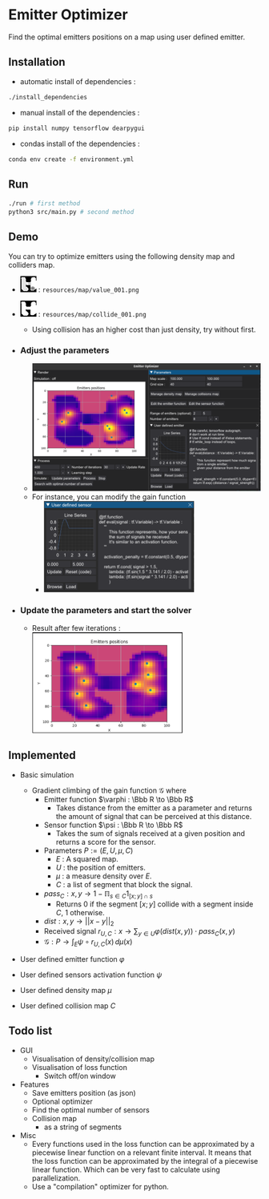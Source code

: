 # Emitter Optimizer
Find the optimal emitters positions on a map using user defined emitter.

## Installation
- automatic install of dependencies :
```sh
./install_dependencies
```
- manual install of the dependencies :
```sh
pip install numpy tensorflow dearpygui
```
- condas install of the dependencies :
```sh
conda env create -f environment.yml
```

## Run
```sh
./run # first method
python3 src/main.py # second method
```

## Demo

You can try to optimize emitters using the following density map and colliders map.
- ![](resources/map/value_001.png) : ``resources/map/value_001.png``
- ![](resources/map/collide_001.png) : ``resources/map/collide_001.png``
    - Using collision has an higher cost than just density, try without first.

- ### Adjust the parameters
    - <img src="resources/demo/interface.png">
    - For instance, you can modify the gain function
        - <img src="resources/demo/user_defined_sensor.png" width=300>
- ### Update the parameters and start the solver
    - Result after few iterations : </br> <img src=resources/demo/render.png width=300>

## Implemented
- Basic simulation
    - Gradient climbing of the gain function $\mathcal G$ where
        - Emitter function $\varphi : \Bbb R \to \Bbb R$ 
            - Takes distance from the emitter as a parameter and returns the amount of signal that can be perceived at this distance.
        - Sensor function $\psi : \Bbb R \to \Bbb R$
            - Takes the sum of signals received at a given position and returns a score for the sensor.  
        - Parameters $P := (E, U, \mu, C)$
            - $E$ : A squared map.
            - $U$ : the position of emitters.
            - $\mu$ : a measure density over $E$.
            - $C$ : a list of segment that block the signal.
        - $pass_C : x, y \to 1 - \mathbb \Pi_{s \in C} 1_{[x;y] \cap s}$
            - Returns 0 if the segment $[x;y]$ collide with a segment inside $C$, 1 otherwise.
        - $dist : x, y \to || x - y ||_2$ 
        - Received signal $r_{U, C} : x \to \sum_{y \in U}\varphi \big( dist(x, y) \big) \cdot pass_C(x,y)$
        - $\mathcal G : P \to \int_E \psi \circ r_{U,C}(x) \, d\mu(x)$

- User defined emitter function $\varphi$
- User defined sensors activation function $\psi$
- User defined density map $\mu$
- User defined collision map $C$

## Todo list
- GUI
    - Visualisation of density/collision map
    - Visualisation of loss function
        - Switch off/on window
- Features
    - Save emitters position (as json)
    - Optional optimizer
    - Find the optimal number of sensors
    - Collision map
        - as a string of segments
- Misc
    - Every functions used in the loss function can be approximated by a piecewise linear function on a relevant finite interval. It means that the loss function can be approximated by the integral of a piecewise linear function. Which can be very fast to calculate using parallelization.
    - Use a "compilation" optimizer for python.